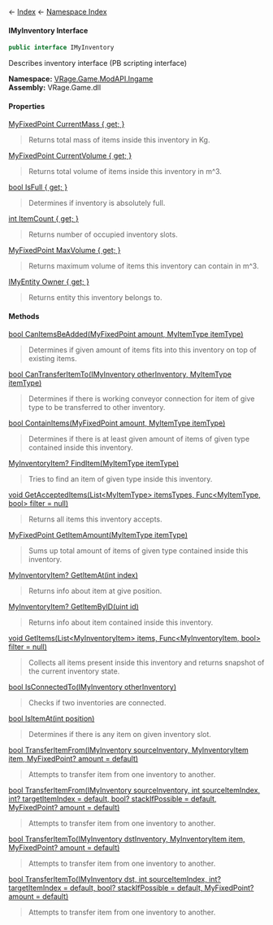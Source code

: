 ← [Index](Api-Index) ← [Namespace Index](Namespace-Index)

#### IMyInventory Interface

```csharp
public interface IMyInventory
```

Describes inventory interface (PB scripting interface)

**Namespace:** [VRage.Game.ModAPI.Ingame](VRage.Game.ModAPI.Ingame)  
**Assembly:** VRage.Game.dll

#### Properties

[MyFixedPoint CurrentMass { get; }](VRage.Game.ModAPI.Ingame.IMyInventory.CurrentMass)

> Returns total mass of items inside this inventory in Kg.

[MyFixedPoint CurrentVolume { get; }](VRage.Game.ModAPI.Ingame.IMyInventory.CurrentVolume)

> Returns total volume of items inside this inventory in m^3.

[bool IsFull { get; }](VRage.Game.ModAPI.Ingame.IMyInventory.IsFull)

> Determines if inventory is absolutely full.

[int ItemCount { get; }](VRage.Game.ModAPI.Ingame.IMyInventory.ItemCount)

> Returns number of occupied inventory slots.

[MyFixedPoint MaxVolume { get; }](VRage.Game.ModAPI.Ingame.IMyInventory.MaxVolume)

> Returns maximum volume of items this inventory can contain in m^3.

[IMyEntity Owner { get; }](VRage.Game.ModAPI.Ingame.IMyInventory.Owner)

> Returns entity this inventory belongs to.

#### Methods

[bool CanItemsBeAdded(MyFixedPoint amount, MyItemType itemType)](VRage.Game.ModAPI.Ingame.IMyInventory.CanItemsBeAdded)

> Determines if given amount of items fits into this inventory on top of existing items.

[bool CanTransferItemTo(IMyInventory otherInventory, MyItemType itemType)](VRage.Game.ModAPI.Ingame.IMyInventory.CanTransferItemTo)

> Determines if there is working conveyor connection for item of give type to be transferred to other inventory.

[bool ContainItems(MyFixedPoint amount, MyItemType itemType)](VRage.Game.ModAPI.Ingame.IMyInventory.ContainItems)

> Determines if there is at least given amount of items of given type contained inside this inventory.

[MyInventoryItem? FindItem(MyItemType itemType)](VRage.Game.ModAPI.Ingame.IMyInventory.FindItem)

> Tries to find an item of given type inside this inventory.

[void GetAcceptedItems(List&lt;MyItemType&gt; itemsTypes, Func&lt;MyItemType, bool&gt; filter = null)](VRage.Game.ModAPI.Ingame.IMyInventory.GetAcceptedItems)

> Returns all items this inventory accepts.

[MyFixedPoint GetItemAmount(MyItemType itemType)](VRage.Game.ModAPI.Ingame.IMyInventory.GetItemAmount)

> Sums up total amount of items of given type contained inside this inventory.

[MyInventoryItem? GetItemAt(int index)](VRage.Game.ModAPI.Ingame.IMyInventory.GetItemAt)

> Returns info about item at give position.

[MyInventoryItem? GetItemByID(uint id)](VRage.Game.ModAPI.Ingame.IMyInventory.GetItemByID)

> Returns info about item contained inside this inventory.

[void GetItems(List&lt;MyInventoryItem&gt; items, Func&lt;MyInventoryItem, bool&gt; filter = null)](VRage.Game.ModAPI.Ingame.IMyInventory.GetItems)

> Collects all items present inside this inventory and returns snapshot of the current inventory state.

[bool IsConnectedTo(IMyInventory otherInventory)](VRage.Game.ModAPI.Ingame.IMyInventory.IsConnectedTo)

> Checks if two inventories are connected.

[bool IsItemAt(int position)](VRage.Game.ModAPI.Ingame.IMyInventory.IsItemAt)

> Determines if there is any item on given inventory slot.

[bool TransferItemFrom(IMyInventory sourceInventory, MyInventoryItem item, MyFixedPoint? amount = default)](VRage.Game.ModAPI.Ingame.IMyInventory.TransferItemFrom)

> Attempts to transfer item from one inventory to another.

[bool TransferItemFrom(IMyInventory sourceInventory, int sourceItemIndex, int? targetItemIndex = default, bool? stackIfPossible = default, MyFixedPoint? amount = default)](VRage.Game.ModAPI.Ingame.IMyInventory.TransferItemFrom)

> Attempts to transfer item from one inventory to another.

[bool TransferItemTo(IMyInventory dstInventory, MyInventoryItem item, MyFixedPoint? amount = default)](VRage.Game.ModAPI.Ingame.IMyInventory.TransferItemTo)

> Attempts to transfer item from one inventory to another.

[bool TransferItemTo(IMyInventory dst, int sourceItemIndex, int? targetItemIndex = default, bool? stackIfPossible = default, MyFixedPoint? amount = default)](VRage.Game.ModAPI.Ingame.IMyInventory.TransferItemTo)

> Attempts to transfer item from one inventory to another.

